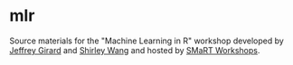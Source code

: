 # mlr

Source materials for the "Machine Learning in R" workshop developed by [Jeffrey Girard](https://github.com/jmgirard) and [Shirley Wang](https://github.com/ShirleyBWang) and hosted by [SMaRT Workshops](https://www.smart-workshops.com).
